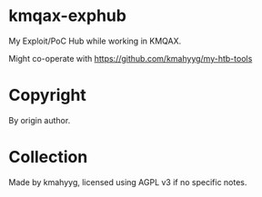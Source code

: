 # kmqax-exphub

My Exploit/PoC Hub while working in KMQAX.

Might co-operate with https://github.com/kmahyyg/my-htb-tools

# Copyright

By origin author.

# Collection

Made by kmahyyg, licensed using AGPL v3 if no specific notes.

